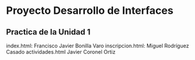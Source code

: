 # Proyecto Desarrollo de Interfaces
## Practica de la Unidad 1
index.html: Francisco Javier Bonilla Varo
inscripcion.html: Miguel Rodríguez Casado
actividades.html Javier Coronel Ortiz